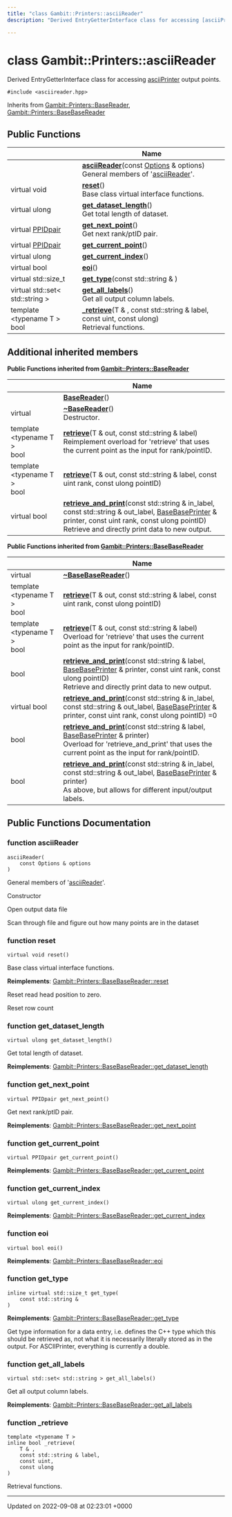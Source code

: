```yaml
---
title: "class Gambit::Printers::asciiReader"
description: "Derived EntryGetterInterface class for accessing [asciiPrinter](/documentation/code/classes/classgambit_1_1printers_1_1asciiprinter/) output points. "

---
```


# class Gambit::Printers::asciiReader



Derived EntryGetterInterface class for accessing [asciiPrinter](/documentation/code/classes/classgambit_1_1printers_1_1asciiprinter/) output points. 


`#include <asciireader.hpp>`

Inherits from [Gambit::Printers::BaseReader](/documentation/code/classes/classgambit_1_1printers_1_1basereader/), [Gambit::Printers::BaseBaseReader](/documentation/code/classes/classgambit_1_1printers_1_1basebasereader/)

## Public Functions

|                | Name           |
| -------------- | -------------- |
| | **[asciiReader](/documentation/code/classes/classgambit_1_1printers_1_1asciireader/#function-asciireader)**(const [Options](/documentation/code/classes/classgambit_1_1options/) & options)<br>General members of '[asciiReader](/documentation/code/classes/classgambit_1_1printers_1_1asciireader/)'.  |
| virtual void | **[reset](/documentation/code/classes/classgambit_1_1printers_1_1asciireader/#function-reset)**()<br>Base class virtual interface functions.  |
| virtual ulong | **[get_dataset_length](/documentation/code/classes/classgambit_1_1printers_1_1asciireader/#function-get-dataset-length)**()<br>Get total length of dataset.  |
| virtual [PPIDpair](/documentation/code/classes/structgambit_1_1printers_1_1ppidpair/) | **[get_next_point](/documentation/code/classes/classgambit_1_1printers_1_1asciireader/#function-get-next-point)**()<br>Get next rank/ptID pair.  |
| virtual [PPIDpair](/documentation/code/classes/structgambit_1_1printers_1_1ppidpair/) | **[get_current_point](/documentation/code/classes/classgambit_1_1printers_1_1asciireader/#function-get-current-point)**() |
| virtual ulong | **[get_current_index](/documentation/code/classes/classgambit_1_1printers_1_1asciireader/#function-get-current-index)**() |
| virtual bool | **[eoi](/documentation/code/classes/classgambit_1_1printers_1_1asciireader/#function-eoi)**() |
| virtual std::size_t | **[get_type](/documentation/code/classes/classgambit_1_1printers_1_1asciireader/#function-get-type)**(const std::string & ) |
| virtual std::set< std::string > | **[get_all_labels](/documentation/code/classes/classgambit_1_1printers_1_1asciireader/#function-get-all-labels)**()<br>Get all output column labels.  |
| template <typename T \> <br>bool | **[_retrieve](/documentation/code/classes/classgambit_1_1printers_1_1asciireader/#function-retrieve)**(T & , const std::string & label, const uint, const ulong)<br>Retrieval functions.  |

## Additional inherited members

**Public Functions inherited from [Gambit::Printers::BaseReader](/documentation/code/classes/classgambit_1_1printers_1_1basereader/)**

|                | Name           |
| -------------- | -------------- |
| | **[BaseReader](/documentation/code/classes/classgambit_1_1printers_1_1basereader/#function-basereader)**() |
| virtual | **[~BaseReader](/documentation/code/classes/classgambit_1_1printers_1_1basereader/#function-basereader)**()<br>Destructor.  |
| template <typename T \> <br>bool | **[retrieve](/documentation/code/classes/classgambit_1_1printers_1_1basereader/#function-retrieve)**(T & out, const std::string & label)<br>Reimplement overload for 'retrieve' that uses the current point as the input for rank/pointID.  |
| template <typename T \> <br>bool | **[retrieve](/documentation/code/classes/classgambit_1_1printers_1_1basereader/#function-retrieve)**(T & out, const std::string & label, const uint rank, const ulong pointID) |
| virtual bool | **[retrieve_and_print](/documentation/code/classes/classgambit_1_1printers_1_1basereader/#function-retrieve-and-print)**(const std::string & in_label, const std::string & out_label, [BaseBasePrinter](/documentation/code/classes/classgambit_1_1printers_1_1basebaseprinter/) & printer, const uint rank, const ulong pointID)<br>Retrieve and directly print data to new output.  |

**Public Functions inherited from [Gambit::Printers::BaseBaseReader](/documentation/code/classes/classgambit_1_1printers_1_1basebasereader/)**

|                | Name           |
| -------------- | -------------- |
| virtual | **[~BaseBaseReader](/documentation/code/classes/classgambit_1_1printers_1_1basebasereader/#function-basebasereader)**() |
| template <typename T \> <br>bool | **[retrieve](/documentation/code/classes/classgambit_1_1printers_1_1basebasereader/#function-retrieve)**(T & out, const std::string & label, const uint rank, const ulong pointID) |
| template <typename T \> <br>bool | **[retrieve](/documentation/code/classes/classgambit_1_1printers_1_1basebasereader/#function-retrieve)**(T & out, const std::string & label)<br>Overload for 'retrieve' that uses the current point as the input for rank/pointID.  |
| bool | **[retrieve_and_print](/documentation/code/classes/classgambit_1_1printers_1_1basebasereader/#function-retrieve-and-print)**(const std::string & label, [BaseBasePrinter](/documentation/code/classes/classgambit_1_1printers_1_1basebaseprinter/) & printer, const uint rank, const ulong pointID)<br>Retrieve and directly print data to new output.  |
| virtual bool | **[retrieve_and_print](/documentation/code/classes/classgambit_1_1printers_1_1basebasereader/#function-retrieve-and-print)**(const std::string & in_label, const std::string & out_label, [BaseBasePrinter](/documentation/code/classes/classgambit_1_1printers_1_1basebaseprinter/) & printer, const uint rank, const ulong pointID) =0 |
| bool | **[retrieve_and_print](/documentation/code/classes/classgambit_1_1printers_1_1basebasereader/#function-retrieve-and-print)**(const std::string & label, [BaseBasePrinter](/documentation/code/classes/classgambit_1_1printers_1_1basebaseprinter/) & printer)<br>Overload for 'retrieve_and_print' that uses the current point as the input for rank/pointID.  |
| bool | **[retrieve_and_print](/documentation/code/classes/classgambit_1_1printers_1_1basebasereader/#function-retrieve-and-print)**(const std::string & in_label, const std::string & out_label, [BaseBasePrinter](/documentation/code/classes/classgambit_1_1printers_1_1basebaseprinter/) & printer)<br>As above, but allows for different input/output labels.  |


## Public Functions Documentation

### function asciiReader

```
asciiReader(
    const Options & options
)
```

General members of '[asciiReader](/documentation/code/classes/classgambit_1_1printers_1_1asciireader/)'. 

Constructor 


Open output data file

Scan through file and figure out how many points are in the dataset


### function reset

```
virtual void reset()
```

Base class virtual interface functions. 

**Reimplements**: [Gambit::Printers::BaseBaseReader::reset](/documentation/code/classes/classgambit_1_1printers_1_1basebasereader/#function-reset)


Reset read head position to zero. 


Reset row count


### function get_dataset_length

```
virtual ulong get_dataset_length()
```

Get total length of dataset. 

**Reimplements**: [Gambit::Printers::BaseBaseReader::get_dataset_length](/documentation/code/classes/classgambit_1_1printers_1_1basebasereader/#function-get-dataset-length)


### function get_next_point

```
virtual PPIDpair get_next_point()
```

Get next rank/ptID pair. 

**Reimplements**: [Gambit::Printers::BaseBaseReader::get_next_point](/documentation/code/classes/classgambit_1_1printers_1_1basebasereader/#function-get-next-point)


### function get_current_point

```
virtual PPIDpair get_current_point()
```


**Reimplements**: [Gambit::Printers::BaseBaseReader::get_current_point](/documentation/code/classes/classgambit_1_1printers_1_1basebasereader/#function-get-current-point)


### function get_current_index

```
virtual ulong get_current_index()
```


**Reimplements**: [Gambit::Printers::BaseBaseReader::get_current_index](/documentation/code/classes/classgambit_1_1printers_1_1basebasereader/#function-get-current-index)


### function eoi

```
virtual bool eoi()
```


**Reimplements**: [Gambit::Printers::BaseBaseReader::eoi](/documentation/code/classes/classgambit_1_1printers_1_1basebasereader/#function-eoi)


### function get_type

```
inline virtual std::size_t get_type(
    const std::string & 
)
```


**Reimplements**: [Gambit::Printers::BaseBaseReader::get_type](/documentation/code/classes/classgambit_1_1printers_1_1basebasereader/#function-get-type)


Get type information for a data entry, i.e. defines the C++ type which this should be retrieved as, not what it is necessarily literally stored as in the output. For ASCIIPrinter, everything is currently a double. 


### function get_all_labels

```
virtual std::set< std::string > get_all_labels()
```

Get all output column labels. 

**Reimplements**: [Gambit::Printers::BaseBaseReader::get_all_labels](/documentation/code/classes/classgambit_1_1printers_1_1basebasereader/#function-get-all-labels)


### function _retrieve

```
template <typename T >
inline bool _retrieve(
    T & ,
    const std::string & label,
    const uint,
    const ulong
)
```

Retrieval functions. 

-------------------------------

Updated on 2022-09-08 at 02:23:01 +0000
